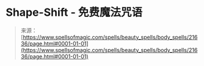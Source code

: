 <!--yml

category: 未分类

date: 2024-06-12 19:05:19

-->

# Shape-Shift - 免费魔法咒语

> 来源：[https://www.spellsofmagic.com/spells/beauty_spells/body_spells/21636/page.html#0001-01-01](https://www.spellsofmagic.com/spells/beauty_spells/body_spells/21636/page.html#0001-01-01)
